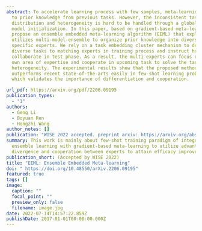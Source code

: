 ```yaml
---
abstract: To accelerate learning process with few samples, meta-learning resorts
  to prior knowledge from previous tasks. However, the inconsistent task
  distribution and heterogeneity is hard to be handled through a global sharing
  model initialization. In this paper, based on gradient-based meta-learning, we
  propose an ensemble embedded meta-learning algorithm (EEML) that explicitly
  utilizes multi-model-ensemble to organize prior knowledge into diverse
  specific experts. We rely on a task embedding cluster mechanism to deliver
  diverse tasks to matching experts in training process and instruct how experts
  collaborate in test phase. As a result, the multi experts can focus on their
  own area of expertise and cooperate in upcoming task to solve the task
  heterogeneity. The experimental results show that the proposed method
  outperforms recent state-of-the-arts easily in few-shot learning problem,
  which validates the importance of differentiation and cooperation.

url_pdf: https://arxiv.org/pdf/2206.09195
publication_types:
  - "1"
authors:
  - Geng Li
  - Boyuan Ren
  - Hongzhi Wang
author_notes: []
publication: "WISE 2022 accepted. preprint arxiv: https://arxiv.org/abs/2206.09195"
summary: This work is mainly about few-shot training paradigm of integrating
  ensemble learning with gradient-based meta-learning to utilize advantages of
  divergence and cooperation between experts to attain efficacy improvement.
publication_short: (Accepted by WISE 2022)
title: "EEML: Ensemble Embedded Meta-learning"
doi: " https://doi.org/10.48550/arXiv.2206.09195"
featured: true
tags: []
image:
  caption: ""
  focal_point: ""
  preview_only: false
  filename: image.jpg
date: 2022-07-14T14:57:22.859Z
publishDate: 2017-01-01T00:00:00.000Z
---
```



